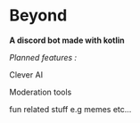 # Beyond
**A discord bot made with kotlin**

*Planned features :*

Clever AI

Moderation tools

fun related stuff e.g memes etc...